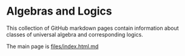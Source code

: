 # Algebras and Logics

This collection of GitHub markdown pages contain information about classes of universal algebra and corresponding logics.

The main page is [files/index.html.md](files/index.html.md)

